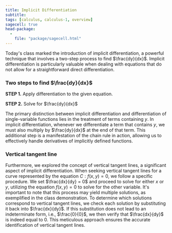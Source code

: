 ```yaml
---
title: Implicit Differentiation
subtitle: 
tags: [calculus, calculus-1, overview]
sagecell: true
head-package:
  -
    file: "package/sagecell.html"
---
```


Today's class marked the introduction of implicit differentiation, a powerful technique that involves a two-step process to find $\frac{dy}{dx}$. Implicit differentiation is particularly valuable when dealing with equations that do not allow for a straightforward direct differentiation.

### Two steps to find $\frac{dy}{dx}$

**STEP 1.** Apply differentiation to the given equation.

**STEP 2.** Solve for $\frac{dy}{dx}$

The primary distinction between implicit differentiation and differentiation of single-variable functions lies in the treatment of terms containing $y$. In implicit differentiation, whenever we differentiate a term that contains $y$, we must also multiply by $\frac{dy}{dx}$ at the end of that term. This additional step is a manifestation of the chain rule in action, allowing us to effectively handle derivatives of implicitly defined functions.

### Vertical tangent line

Furthermore, we explored the concept of vertical tangent lines, a significant aspect of implicit differentiation. When seeking vertical tangent lines for a curve represented by the equation $C: f(x,y) = 0$, we follow a specific procedure. We set $\frac{dx}{dy} = 0$ and proceed to solve for either $x$ or $y$, utilizing the equation $f(x,y) = 0$ to solve for the other variable. It's important to note that this process may yield multiple solutions, as exemplified in the class demonstration. To determine which solutions correspond to vertical tangent lines, we check each solution by substituting it back into $\frac{dx}{dy}$. If this substitution does not lead to an indeterminate form, i.e., $\frac{0}{0}$, we then verify that $\frac{dx}{dy}$ is indeed equal to $0$. This meticulous approach ensures the accurate identification of vertical tangent lines.